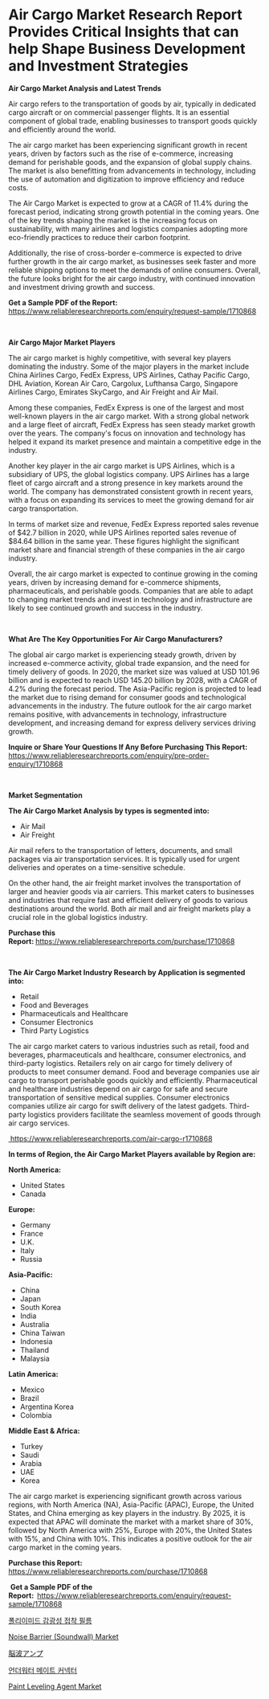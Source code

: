 <p><h1>Air Cargo Market Research Report Provides Critical Insights that can help Shape Business Development and Investment Strategies</h1></p><p><strong>Air Cargo Market Analysis and Latest Trends</strong></p>
<p><p>Air cargo refers to the transportation of goods by air, typically in dedicated cargo aircraft or on commercial passenger flights. It is an essential component of global trade, enabling businesses to transport goods quickly and efficiently around the world.</p><p>The air cargo market has been experiencing significant growth in recent years, driven by factors such as the rise of e-commerce, increasing demand for perishable goods, and the expansion of global supply chains. The market is also benefitting from advancements in technology, including the use of automation and digitization to improve efficiency and reduce costs.</p><p>The Air Cargo Market is expected to grow at a CAGR of 11.4% during the forecast period, indicating strong growth potential in the coming years. One of the key trends shaping the market is the increasing focus on sustainability, with many airlines and logistics companies adopting more eco-friendly practices to reduce their carbon footprint.</p><p>Additionally, the rise of cross-border e-commerce is expected to drive further growth in the air cargo market, as businesses seek faster and more reliable shipping options to meet the demands of online consumers. Overall, the future looks bright for the air cargo industry, with continued innovation and investment driving growth and success.</p></p>
<p><strong>Get a Sample PDF of the Report:&nbsp;</strong> <a href="https://www.reliableresearchreports.com/enquiry/request-sample/1710868">https://www.reliableresearchreports.com/enquiry/request-sample/1710868</a></p>
<p>&nbsp;</p>
<p><strong>Air Cargo Major Market Players</strong></p>
<p><p>The air cargo market is highly competitive, with several key players dominating the industry. Some of the major players in the market include China Airlines Cargo, FedEx Express, UPS Airlines, Cathay Pacific Cargo, DHL Aviation, Korean Air Caro, Cargolux, Lufthansa Cargo, Singapore Airlines Cargo, Emirates SkyCargo, and Air Freight and Air Mail.</p><p>Among these companies, FedEx Express is one of the largest and most well-known players in the air cargo market. With a strong global network and a large fleet of aircraft, FedEx Express has seen steady market growth over the years. The company's focus on innovation and technology has helped it expand its market presence and maintain a competitive edge in the industry.</p><p>Another key player in the air cargo market is UPS Airlines, which is a subsidiary of UPS, the global logistics company. UPS Airlines has a large fleet of cargo aircraft and a strong presence in key markets around the world. The company has demonstrated consistent growth in recent years, with a focus on expanding its services to meet the growing demand for air cargo transportation.</p><p>In terms of market size and revenue, FedEx Express reported sales revenue of $42.7 billion in 2020, while UPS Airlines reported sales revenue of $84.64 billion in the same year. These figures highlight the significant market share and financial strength of these companies in the air cargo industry.</p><p>Overall, the air cargo market is expected to continue growing in the coming years, driven by increasing demand for e-commerce shipments, pharmaceuticals, and perishable goods. Companies that are able to adapt to changing market trends and invest in technology and infrastructure are likely to see continued growth and success in the industry.</p></p>
<p>&nbsp;</p>
<p><strong>What Are The Key Opportunities For Air Cargo Manufacturers?</strong></p>
<p><p>The global air cargo market is experiencing steady growth, driven by increased e-commerce activity, global trade expansion, and the need for timely delivery of goods. In 2020, the market size was valued at USD 101.96 billion and is expected to reach USD 145.20 billion by 2028, with a CAGR of 4.2% during the forecast period. The Asia-Pacific region is projected to lead the market due to rising demand for consumer goods and technological advancements in the industry. The future outlook for the air cargo market remains positive, with advancements in technology, infrastructure development, and increasing demand for express delivery services driving growth.</p></p>
<p><strong>Inquire or Share Your Questions If Any Before Purchasing This Report:</strong> <a href="https://www.reliableresearchreports.com/enquiry/pre-order-enquiry/1710868">https://www.reliableresearchreports.com/enquiry/pre-order-enquiry/1710868</a></p>
<p>&nbsp;</p>
<p><strong>Market Segmentation</strong></p>
<p><strong>The Air Cargo Market Analysis by types is segmented into:</strong></p>
<p><ul><li>Air Mail</li><li>Air Freight</li></ul></p>
<p><p>Air mail refers to the transportation of letters, documents, and small packages via air transportation services. It is typically used for urgent deliveries and operates on a time-sensitive schedule. </p><p>On the other hand, the air freight market involves the transportation of larger and heavier goods via air carriers. This market caters to businesses and industries that require fast and efficient delivery of goods to various destinations around the world. Both air mail and air freight markets play a crucial role in the global logistics industry.</p></p>
<p><strong>Purchase this Report:&nbsp;</strong><a href="https://www.reliableresearchreports.com/purchase/1710868">https://www.reliableresearchreports.com/purchase/1710868</a></p>
<p>&nbsp;</p>
<p><strong>The Air Cargo Market Industry Research by Application is segmented into:</strong></p>
<p><ul><li>Retail</li><li>Food and Beverages</li><li>Pharmaceuticals and Healthcare</li><li>Consumer Electronics</li><li>Third Party Logistics</li></ul></p>
<p><p>The air cargo market caters to various industries such as retail, food and beverages, pharmaceuticals and healthcare, consumer electronics, and third-party logistics. Retailers rely on air cargo for timely delivery of products to meet consumer demand. Food and beverage companies use air cargo to transport perishable goods quickly and efficiently. Pharmaceutical and healthcare industries depend on air cargo for safe and secure transportation of sensitive medical supplies. Consumer electronics companies utilize air cargo for swift delivery of the latest gadgets. Third-party logistics providers facilitate the seamless movement of goods through air cargo services.</p></p>
<p><a href="https://www.reliableresearchreports.com/air-cargo-r1710868">&nbsp;https://www.reliableresearchreports.com/air-cargo-r1710868</a></p>
<p><strong>In terms of Region, the Air Cargo Market Players available by Region are:</strong></p>
<p>
    <p> <strong> North America: </strong>
        <ul>
            <li>United States</li>
            <li>Canada</li>
        </ul>
        </p> 
    <p> <strong> Europe: </strong>
        <ul>
            <li>Germany</li>
            <li>France</li>
            <li>U.K.</li>
            <li>Italy</li>
            <li>Russia</li>
        </ul>
        </p> 
    <p> <strong> Asia-Pacific: </strong>
        <ul>
            <li>China</li>
            <li>Japan</li>
            <li>South Korea</li>
            <li>India</li>
            <li>Australia</li>
            <li>China Taiwan</li>
            <li>Indonesia</li>
            <li>Thailand</li>
            <li>Malaysia</li>
        </ul>
        </p> 
    <p> <strong> Latin America: </strong>
        <ul>
            <li>Mexico</li>
            <li>Brazil</li>
            <li>Argentina Korea</li>
            <li>Colombia</li>
        </ul>
        </p> 
    <p> <strong> Middle East & Africa: </strong>
        <ul>
            <li>Turkey</li>
            <li>Saudi</li>
            <li>Arabia</li>
            <li>UAE</li>
            <li>Korea</li>
        </ul>
    </p>
    </p>
<p><p>The air cargo market is experiencing significant growth across various regions, with North America (NA), Asia-Pacific (APAC), Europe, the United States, and China emerging as key players in the industry. By 2025, it is expected that APAC will dominate the market with a market share of 30%, followed by North America with 25%, Europe with 20%, the United States with 15%, and China with 10%. This indicates a positive outlook for the air cargo market in the coming years.</p></p>
<p><strong>Purchase this Report: </strong><a href="https://www.reliableresearchreports.com/purchase/1710868">https://www.reliableresearchreports.com/purchase/1710868</a></p>
<p>&nbsp;<strong>Get a Sample PDF of the Report:&nbsp;&nbsp;</strong><a href="https://www.reliableresearchreports.com/enquiry/request-sample/1710868">https://www.reliableresearchreports.com/enquiry/request-sample/1710868</a></p>
<p><strong></strong></p>
<p><p><a href="https://github.com/fatmarawatan39/Market-Research-Report-List-1/blob/main/7926462107116.md">폴리이미드 감광성 접착 필름</a></p><p><a href="https://github.com/DarrenSipes1990/Market-Research-Report-List-1/blob/main/noise-barrier-soundwall-market.md">Noise Barrier (Soundwall) Market</a></p><p><a href="https://github.com/EstelWisozk1/Market-Research-Report-List-2/blob/main/8578580126588.md">脳波アンプ</a></p><p><a href="https://github.com/Nicolasrown5/Market-Research-Report-List-1/blob/main/3713391110363.md">언더워터 메이트 커넥터</a></p><p><a href="https://github.com/ChiragRP21/Market-Research-Report-List-5/blob/main/paint-leveling-agent-market.md">Paint Leveling Agent Market</a></p></p>